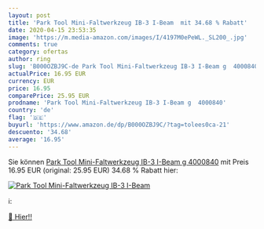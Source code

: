```yaml
---
layout: post
title: 'Park Tool Mini-Faltwerkzeug IB-3 I-Beam  mit 34.68 % Rabatt'
date: 2020-04-15 23:53:35
image: 'https://m.media-amazon.com/images/I/4197M0ePeWL._SL200_.jpg'
comments: true
category: ofertas
author: ring
slug: 'B000OZBJ9C-de Park Tool Mini-Faltwerkzeug IB-3 I-Beam g  4000840'
actualPrice: 16.95 EUR
currency: EUR
price: 16.95
comparePrice: 25.95 EUR
prodname: 'Park Tool Mini-Faltwerkzeug IB-3 I-Beam g  4000840'
country: 'de'
flag: '🇩🇪'
buyurl: 'https://www.amazon.de/dp/B000OZBJ9C/?tag=tolees0ca-21'
descuento: '34.68'
average: '16.95'
---
```


Sie können [Park Tool Mini-Faltwerkzeug IB-3 I-Beam g  4000840](https://www.amazon.de/dp/B000OZBJ9C/?tag=tolees0ca-21) mit Preis 16.95 EUR (original: 25.95 EUR) 34.68 % Rabatt hier:

[![Park Tool Mini-Faltwerkzeug IB-3 I-Beam ](https://m.media-amazon.com/images/I/4197M0ePeWL._SL200_.jpg)](https://www.amazon.de/dp/B000OZBJ9C/?tag=tolees0ca-21)

ℹ️:


[🛒 Hier!!](https://www.amazon.de/dp/B000OZBJ9C/?tag=tolees0ca-21)

